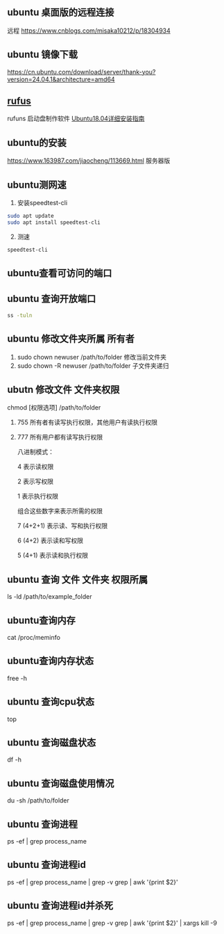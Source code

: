 
## ubuntu 桌面版的远程连接 

远程  https://www.cnblogs.com/misaka10212/p/18304934

## ubuntu 镜像下载 

https://cn.ubuntu.com/download/server/thank-you?version=24.04.1&architecture=amd64

## [rufus](https://rufus.ie/) 
rufuns 启动盘制作软件
[Ubuntu18.04详细安装指南](https://juejin.cn/post/6844904136811479053?searchId=20241028171004B1239FCD268C44FEF87C)
## ubuntu的安装 

https://www.163987.com/jiaocheng/113669.html  服务器版

## ubuntu测网速

1. 安装speedtest-cli
```bash
sudo apt update
sudo apt install speedtest-cli
```
2. 测速
```bash
speedtest-cli
```
## ubuntu查看可访问的端口


## ubuntu 查询开放端口

```bash
ss -tuln
```

## ubuntu 修改文件夹所属 所有者

1.  sudo chown newuser /path/to/folder 修改当前文件夹 
1.  sudo chown -R newuser /path/to/folder  子文件夹递归

## ubutn 修改文件 文件夹权限 

chmod [权限选项] /path/to/folder

1. 755 所有者有读写执行权限，其他用户有读执行权限
2. 777 所有用户都有读写执行权限

    八进制模式：

    4 表示读权限

    2 表示写权限

    1 表示执行权限

    组合这些数字来表示所需的权限

    7 (4+2+1) 表示读、写和执行权限

    6 (4+2) 表示读和写权限

    5 (4+1) 表示读和执行权限

## ubuntu 查询 文件 文件夹 权限所属

ls -ld /path/to/example_folder

## ubuntu查询内存 
cat /proc/meminfo

## ubuntu查询内存状态 
free -h

## ubuntu 查询cpu状态

top

## ubuntu 查询磁盘状态

df -h

## ubuntu 查询磁盘使用情况

du -sh /path/to/folder

## ubuntu 查询进程

ps -ef | grep process_name

## ubuntu 查询进程id

ps -ef | grep process_name | grep -v grep | awk '{print $2}'

## ubuntu 查询进程id并杀死

ps -ef | grep process_name | grep -v grep | awk '{print $2}' | xargs kill -9